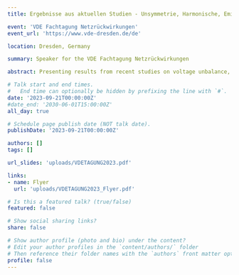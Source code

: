 ```yaml
---
title: Ergebnisse aus aktuellen Studien - Unsymmetrie, Harmonische, Emissionen von Kundenanlagen

event: 'VDE Fachtagung Netzrückwirkungen'
event_url: 'https://www.vde-dresden.de/de'

location: Dresden, Germany

summary: Speaker for the VDE Fachtagung Netzrückwirkungen

abstract: Presenting results from recent studies on voltage unbalance, harmonics and emissions from customer installations.

# Talk start and end times.
#   End time can optionally be hidden by prefixing the line with `#`.
date: '2023-09-21T00:00:00Z'
#date_end: '2030-06-01T15:00:00Z'
all_day: true

# Schedule page publish date (NOT talk date).
publishDate: '2023-09-21T00:00:00Z'

authors: []
tags: []

url_slides: 'uploads/VDETAGUNG2023.pdf'

links:
- name: Flyer
  url: 'uploads/VDETAGUNG2023_Flyer.pdf'

# Is this a featured talk? (true/false)
featured: false

# Show social sharing links?
share: false

# Show author profile (photo and bio) under the content?
# Edit your author profiles in the `content/authors/` folder
# Then reference their folder names with the `authors` front matter option above
profile: false
---
```

